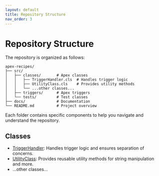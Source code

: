 ```yaml
---
layout: default
title: Repository Structure
nav_order: 3
---
```


# Repository Structure

The repository is organized as follows:

```
apex-recipes/
├── src/
│   ├── classes/       # Apex classes
│   │   ├── TriggerHandler.cls  # Handles trigger logic
│   │   ├── UtilityClass.cls    # Provides utility methods
│   │   └── ...other classes...
│   ├── triggers/      # Apex triggers
│   └── tests/         # Test classes
├── docs/              # Documentation
└── README.md          # Project overview
```

Each folder contains specific components to help you navigate and understand the repository.

## Classes
- [TriggerHandler](triggerhandler.md): Handles trigger logic and ensures separation of concerns.
- [UtilityClass](utilityclass.md): Provides reusable utility methods for string manipulation and more.
- ...other classes...
